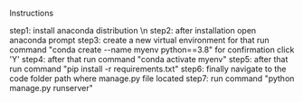 Instructions

step1: install anaconda distribution \n
step2: after installation open anaconda prompt
step3: create a new virtual environment for that run command "conda create --name myenv python==3.8" for confirmation click 'Y'
step4: after that run command "conda activate myenv"
step5: after that run command "pip install -r requirements.txt"
step6: finally navigate to the code folder path where manage.py file located
step7: run command "python manage.py runserver"
